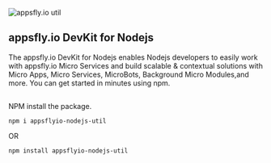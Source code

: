 ![appsfly.io util](https://nodei.co/npm/appsflyio-nodejs-util.png) 

## appsfly.io DevKit for Nodejs

The appsfly.io DevKit for Nodejs enables Nodejs developers to easily work with appsfly.io Micro Services and build scalable & contextual solutions with Micro Apps, Micro Services, MicroBots, Background Micro Modules,and more. You can get started in minutes using npm.

##
NPM install the package.

`npm i appsflyio-nodejs-util`

OR

`npm install appsflyio-nodejs-util`